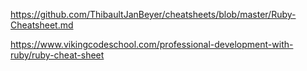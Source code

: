 https://github.com/ThibaultJanBeyer/cheatsheets/blob/master/Ruby-Cheatsheet.md

https://www.vikingcodeschool.com/professional-development-with-ruby/ruby-cheat-sheet

